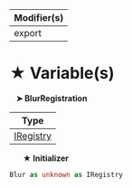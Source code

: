 | Modifier(s)                            |
|----------------------------------------|
| export |

# &#9733; Variable(s)

&nbsp;&nbsp; **&#10148; BlurRegistration**

| Type                        |
|-----------------------------|
| [IRegistry](/kernel/interface/di/iregistry.md) |

&nbsp;&nbsp;&nbsp;&nbsp;&nbsp; **&#9733; Initializer**

```ts
Blur as unknown as IRegistry
```